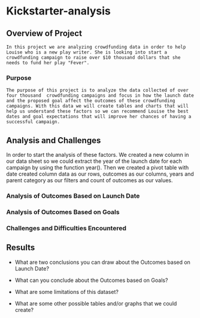 # Kickstarter-analysis
## Overview of Project
	In this project we are analyzing crowdfunding data in order to help Louise who is a new play writer. She is looking into start a crowdfunding campaign to raise over $10 thousand dollars that she needs to fund her play "Fever".    

### Purpose
	The purpose of this project is to analyze the data collected of over four thousand  crowdfunding campaigns and focus in how the launch date and the proposed goal affect the outcomes of these crowdfunding campaigns. With this data we will create tables and charts that will help us understand these factors so we can recommend Louise the best dates and goal expectations that will improve her chances of having a successful campaign.
## Analysis and Challenges
  In order to start the analysis of these factors. We created a new column in our data sheet so we could extract the year of the launch date for each campaign by using the function year(). Then we created a pivot table with date created column data as our rows, outcomes as our columns, years and parent category as our filters and count of outcomes as our values.

### Analysis of Outcomes Based on Launch Date


### Analysis of Outcomes Based on Goals

### Challenges and Difficulties Encountered

## Results

- What are two conclusions you can draw about the Outcomes based on Launch Date?

- What can you conclude about the Outcomes based on Goals?

- What are some limitations of this dataset?

- What are some other possible tables and/or graphs that we could create?
